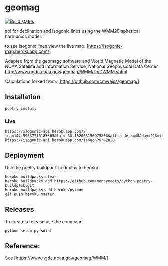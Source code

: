 # geomag
[![Build status](https://badge.buildkite.com/82cfc45a6dfec63cdf429b9e2b2037fe2416b3729d1db9aa94.svg)](https://buildkite.com/thompsonfilm/geomag)

api for declination and isogonic lines using the WMM20 spherical harmonics model.

to see isogonic lines view the live map: [https://isogonic-map.herokuapp.com/]

Adapted from the geomagc software and World Magnetic Model of the NOAA
Satellite and Information Service, National Geophysical Data Center
http://www.ngdc.noaa.gov/geomag/WMM/DoDWMM.shtml

Calculations forked from: [https://github.com/cmweiss/geomag/]

## Installation
```
poetry install
```

### Live
```
https://isogonic-api.herokuapp.com/?lng=144.59537716183365&lat=-38.152063150975806&altitude_km=0&day=21&mth=8&yr=2020
https://isogonic-api.herokuapp.com/isogon?yr=2020
```
## Deployment 

Use the poetry buildpack to deploy to heroku 
```
heroku buildpacks:clear
heroku buildpacks:add https://github.com/moneymeets/python-poetry-buildpack.git
heroku buildpacks:add heroku/python
git push heroku master
```

## Releases
To create a release use the command
```
python setup.py sdist
```


## Reference:
See [https://www.ngdc.noaa.gov/geomag/WMM/]
